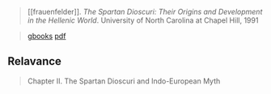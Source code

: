 > [[frauenfelder]]. *The Spartan Dioscuri: Their Origins and Development in the Hellenic World*. University of North Carolina at Chapel Hill, 1991

> [gbooks](https://books.google.com/books/about/The_Spartan_Dioscuri.html?id=kTkrygAACAAJ)
> [pdf](a/frauenfelder1991.pdf)


## Relavance
> Chapter II. The Spartan Dioscuri and Indo-European Myth
